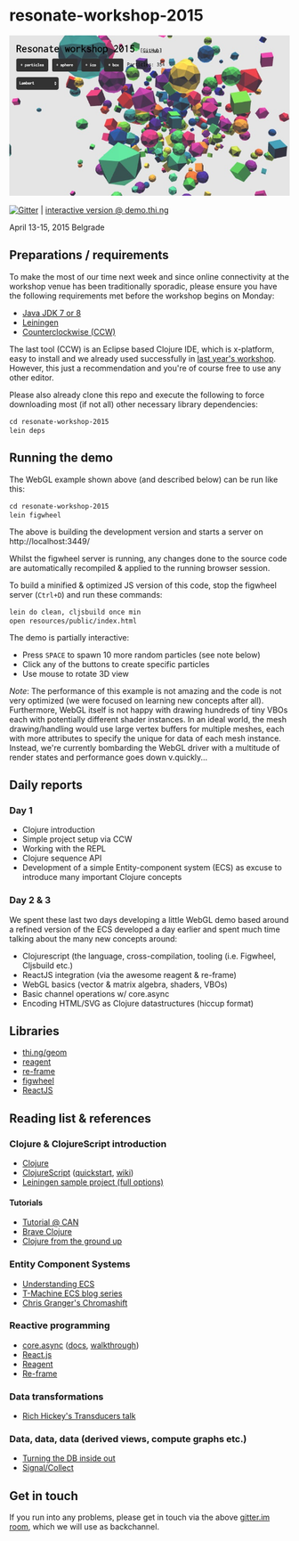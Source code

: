 # resonate-workshop-2015

![screenshot](screenshot.jpg)

[![Gitter](https://badges.gitter.im/Join%20Chat.svg)](https://gitter.im/learn-postspectacular/resonate-workshop-2015?utm_source=badge&utm_medium=badge&utm_campaign=pr-badge&utm_content=badge) | [interactive version @ demo.thi.ng](http://demo.thi.ng/geom/resonate-2015/index.html)

April 13-15, 2015 Belgrade

## Preparations / requirements

To make the most of our time next week and since online connectivity
at the workshop venue has been traditionally sporadic, please ensure
you have the following requirements met before the workshop begins on
Monday:

- [Java JDK 7 or 8](http://www.oracle.com/technetwork/java/javase/downloads/index.html)
- [Leiningen](http://leiningen.org)
- [Counterclockwise (CCW)](http://doc.ccw-ide.org/documentation.html#install-as-standalone-product)

The last tool (CCW) is an Eclipse based Clojure IDE, which is
x-platform, easy to install and we already used successfully in
[last year's workshop](https://github.com/learn-postspectacular/resonate-workshop-2014).
However, this just a recommendation and you're of course free to use
any other editor.

Please also already clone this repo and execute the following to force
downloading most (if not all) other necessary library dependencies:

```
cd resonate-workshop-2015
lein deps
```

## Running the demo

The WebGL example shown above (and described below) can be run like this:

```
cd resonate-workshop-2015
lein figwheel
```

The above is building the development version and starts a server on
http://localhost:3449/

Whilst the figwheel server is running, any changes done to the source
code are automatically recompiled & applied to the running browser
session.

To build a minified & optimized JS version of this code, stop the
figwheel server (`Ctrl+D`) and run these commands:

```
lein do clean, cljsbuild once min
open resources/public/index.html
```

The demo is partially interactive:

- Press `SPACE` to spawn 10 more random particles (see note below)
- Click any of the buttons to create specific particles
- Use mouse to rotate 3D view

*Note*: The performance of this example is not amazing and the code is
 not very optimized (we were focused on learning new concepts after
 all). Furthermore, WebGL itself is not happy with drawing hundreds of
 tiny VBOs each with potentially different shader instances. In an
 ideal world, the mesh drawing/handling would use large vertex buffers
 for multiple meshes, each with more attributes to specify the unique
 for data of each mesh instance. Instead, we're currently bombarding
 the WebGL driver with a multitude of render states and performance
 goes down v.quickly...

## Daily reports

### Day 1

- Clojure introduction
- Simple project setup via CCW
- Working with the REPL
- Clojure sequence API
- Development of a simple Entity-component system (ECS) as excuse to
  introduce many important Clojure concepts

### Day 2 & 3

We spent these last two days developing a little WebGL demo based
around a refined version of the ECS developed a day earlier and spent
much time talking about the many new concepts around:

- Clojurescript (the language, cross-compilation, tooling (i.e.
  Figwheel, Cljsbuild etc.)
- ReactJS integration (via the awesome reagent & re-frame)
- WebGL basics (vector & matrix algebra, shaders, VBOs)
- Basic channel operations w/ core.async
- Encoding HTML/SVG as Clojure datastructures (hiccup format)

## Libraries

- [thi.ng/geom](http://thi.ng/geom)
- [reagent](http://reagent-project.github.io/)
- [re-frame](https://github.com/Day8/re-frame)
- [figwheel](https://github.com/bhauman/lein-figwheel)
- [ReactJS](http://facebook.github.io/react/)

## Reading list & references

### Clojure & ClojureScript introduction

- [Clojure](http://clojure.org)
- [ClojureScript](https://github.com/clojure/clojurescript) ([quickstart](https://github.com/clojure/clojurescript/wiki/Quick-Start), [wiki](https://github.com/clojure/clojurescript/wiki))
- [Leiningen sample project (full options)](https://github.com/technomancy/leiningen/blob/master/sample.project.clj)

#### Tutorials

- [Tutorial @ CAN](http://www.creativeapplications.net/tutorials/introduction-to-clojure-part-1/)
- [Brave Clojure](http://www.braveclojure.com/)
- [Clojure from the ground up](https://aphyr.com/posts/301-clojure-from-the-ground-up-welcome)

### Entity Component Systems

- [Understanding ECS](http://www.gamedev.net/page/resources/_/technical/game-programming/understanding-component-entity-systems-r3013)
- [T-Machine ECS blog series](http://t-machine.org/index.php/2007/09/03/entity-systems-are-the-future-of-mmog-development-part-1/)
- [Chris Granger's Chromashift](http://www.chris-granger.com/2012/12/11/anatomy-of-a-knockout/)

### Reactive programming

- [core.async](https://github.com/clojure/core.async) ([docs](http://clojure.github.io/core.async/), [walkthrough](https://github.com/clojure/core.async/blob/master/examples/walkthrough.clj))
- [React.js](http://facebook.github.io/react/)
- [Reagent](http://reagent-project.github.io)
- [Re-frame](https://github.com/Day8/re-frame/)

### Data transformations

- [Rich Hickey's Transducers talk](https://www.youtube.com/watch?v=6mTbuzafcII)

### Data, data, data (derived views, compute graphs etc.)

- [Turning the DB inside out](https://www.youtube.com/watch?v=fU9hR3kiOK0)
- [Signal/Collect](http://www.signalcollect.com)

## Get in touch

If you run into any problems, please get in touch via the above
[gitter.im room](https://gitter.im/learn-postspectacular/resonate-workshop-2015),
which we will use as backchannel.
